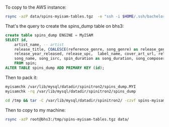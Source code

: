 To copy to the AWS instance:
```bash
rsync -azP data/spins-myisam-tables.tgz  -e "ssh -i $HOME/.ssh/bachelor-search.pem" ec2-user@ec2-52-57-141-175.eu-central-1.compute.amazonaws.com:/home/ec2-user/bachelor-search/data/
```

That's the query to create the spins_dump table on bhs3:

```sql
create table spins_dump ENGINE = MyISAM 
SELECT id, 
    artist_name, -- artist
    release_title, COALESCE(reference_genre, song_genre) as release_genre, release_variuos_artists as release_various_artists, 
    release_year_released, release_upc,  label_name, cover_art_url, release_medium, -- release
    song_name, song_isrc, spin_duration as song_duration, song_composer, spin_timestamp -- song
    FROM spin;
ALTER TABLE spins_dump ADD PRIMARY KEY (id);
```

Then to pack it:

```bash
myisamchk /var/lib/mysql/datadir/spinitron2/spins_dump.MYI
myisamchk -rq /var/lib/mysql/datadir/spinitron2/spins_dump

cd /tmp && tar -C /var/lib/mysql/datadir/spinitron2/ -czvf spins-myisam-tables.tgz /var/lib/mysql/datadir/spinitron2/spins_dump*
```

Then to copy to my machine:

```bash
rsync -azP root@bhs3:/tmp/spins-myisam-tables.tgz data/
```
